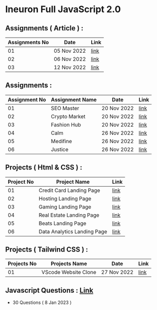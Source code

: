 # Ineuron Full JavaScript 2.0

## Assignments ( Article ) : 

|Assignments No|Date|Link|
|--------------|----|----|
|01|05 Nov 2022|[link](https://github.com/SM8UTI/Ineuron-Full-JavaScript-2.0/tree/master/Assignments/05-Nov-2022)|
|02|06 Nov 2022|[link](https://github.com/SM8UTI/Ineuron-Full-JavaScript-2.0/tree/master/Assignments/06-Nov-2022)|
|03|12 Nov 2022|[link](https://github.com/SM8UTI/Ineuron-Full-JavaScript-2.0/tree/master/Assignments/12-Nov-2022)|

## Assignments : 

|Assignment No|Assignment Name|Date|Link|
|-----------|-------------|----|----|
|01| SEO Master |20 Nov 2022|[link](https://github.com/SM8UTI/Ineuron-Full-JavaScript-2.0/tree/master/Projects/FSJS%202.0%20Project%2001)|
|02| Crypto Market |20 Nov 2022|[link](https://github.com/SM8UTI/Ineuron-Full-JavaScript-2.0/tree/master/Projects/FSJS%202.0%20Project%2002)|
|03| Fashion Hub |20 Nov 2022|[link](https://github.com/SM8UTI/Ineuron-Full-JavaScript-2.0/tree/master/Projects/FSJS%202.0%20Project%2003)|
|04| Calm |26 Nov 2022|[link](https://github.com/SM8UTI/Ineuron-Full-JavaScript-2.0/tree/master/Projects/FSJS%202.0%20Project%2004)|
|05| Medifine |26 Nov 2022|[link](https://github.com/SM8UTI/Ineuron-Full-JavaScript-2.0/tree/master/Projects/FSJS%202.0%20Project%2005)|
|06| Justice |26 Nov 2022|[link](https://github.com/SM8UTI/Ineuron-Full-JavaScript-2.0/tree/master/Projects/FSJS%202.0%20Project%2006)|

## Projects ( Html & CSS ) : 

|Project No|Project Name|Link|
|-----------|-------------|----|
|01| Credit Card Landing Page |[link](https://github.com/SM8UTI/Ineuron-Full-JavaScript-2.0/tree/master/HTML%20And%20CSS%20Projects/Project%201)|
|02| Hosting Landing Page |[link](https://github.com/SM8UTI/Ineuron-Full-JavaScript-2.0/tree/master/HTML%20And%20CSS%20Projects/Project%202)|
|03| Gaming Landing Page |[link](https://github.com/SM8UTI/Ineuron-Full-JavaScript-2.0/tree/master/HTML%20And%20CSS%20Projects/Project%203)|
|04| Real Estate Landing Page |[link](https://github.com/SM8UTI/Ineuron-Full-JavaScript-2.0/tree/master/HTML%20And%20CSS%20Projects/Project%204)|
|05| Beats Landing Page |[link](https://github.com/SM8UTI/Ineuron-Full-JavaScript-2.0/tree/master/HTML%20And%20CSS%20Projects/Project%205)|
|06| Data Analytics Landing Page |[link](https://github.com/SM8UTI/Ineuron-Full-JavaScript-2.0/tree/master/HTML%20And%20CSS%20Projects/Project%206)|



## Projects ( Tailwind CSS ) : 

|Projects No|Projects Name|Date|Link|
|--------------|-------------|----|----|
|01|VScode Website Clone|27 Nov 2022|[link](https://github.com/SM8UTI/Ineuron-Full-JavaScript-2.0/tree/master/Tailwind%20Projects/Vscode%20Clone)|

## Javascript Questions : [Link](https://github.com/SM8UTI/Ineuron-Full-JavaScript-2.0/tree/master/Javascript/Questions)

- 30 Questions ( 8 Jan 2023 ) 



